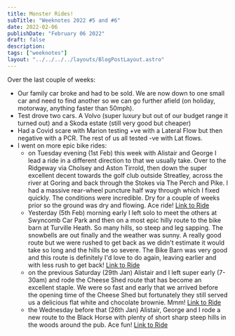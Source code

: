 ```yaml
---
title: Monster Rides!
subTitle: "Weeknotes 2022 #5 and #6"
date: 2022-02-06
publishDate: "February 06 2022"
draft: false
description:
tags: ["weeknotes"]
layout: "../../../../layouts/BlogPostLayout.astro"
---
```


Over the last couple of weeks:

- Our family car broke and had to be sold. We are now down to one small car and need to find another so we can go further afield (on holiday, motorway, anything faster than 50mph).
- Test drove two cars. A Volvo (super luxury but out of our budget range it turned out) and a Skoda estate (still very good but cheaper)
- Had a Covid scare with Marion testing +ve with a Lateral Flow but then negative with a PCR. The rest of us all tested -ve with Lat flows.
- I went on more epic bike rides:
  - on Tuesday evening (1st Feb) this week with Alistair and George I lead a ride in a different direction to that we usually take. Over to the Ridgeway via Cholsey and Aston Tirrold, then down the super excellent decent towards the golf club outside Streatley, across the river at Goring and back through the Stokes via The Perch and Pike. I had a massive rear-wheel puncture half way through which I fixed quickly. The conditions were incredible. Dry for a couple of weeks prior so the ground was dry and flowing. Ace ride! [Link to Ride](https://www.strava.com/activities/6617390071)
  - Yesterday (5th Feb) morning early I left solo to meet the others at Swyncomb Car Park and then on a most epic hilly route to the bike barn at Turville Heath. So many hills, so steep and leg sapping. The snowbells are out finally and the weather was sunny. A really good route but we were rushed to get back as we didn't estimate it would take so long and the hills be so severe. The Bike Barn was very good and this route is definitely I'd love to do again, leaving earlier and with less rush to get back! [Link to Ride](https://www.strava.com/activities/6634580124)
  - on the previous Saturday (29th Jan) Alistair and I left super early (7-30am) and rode the Cheese Shed route that has become an excellent staple. We were so fast and early that we arrived before the opening time of the Cheese Shed but fortunately they still served us a delicious flat white and chocolate brownie. Mmm! [Link to Ride](https://www.strava.com/activities/6598050985)
  - the Wednesday before that (26th Jan) Alistair, George and I rode a new route to the Black Horse with plenty of short sharp steep hills in the woods around the pub. Ace fun! [Link to Ride](https://www.strava.com/activities/6587063060)

